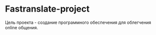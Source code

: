 # Fastranslate-project
Цель проекта - создание программного обеспечения для облегчения online общения.
